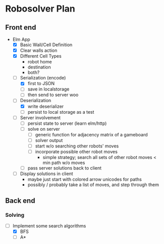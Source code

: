# Robosolver Plan

## Front end
- Elm App
  - [x] Basic Wall/Cell Definition
  - [x] Clear walls action
  - [x] Different Cell Types
    - robot home
    - destination
    - both?
  - [ ] Serialization (encode)
    - [x] first to JSON
    - [ ] save in localstorage
    - [ ] then send to server woo
  - [ ] Deserialization
    - [x] write deserializer
    - [ ] persist to local storage as a test
  - [ ] Server involvement
    - [ ] persist state to server (learn elm/http)
    - [ ] solve on server
      - [ ] generic function for adjacency matrix of a gameboard
      - [ ] solver output
      - [ ] start w/o searching other robots' moves
      - [ ] incorporate possible other robot moves
        - simple strategy; search all sets of other robot moves < min path w/o moves
    - [ ] pass server solutions back to client
  - [ ] Display solutions in client
    - maybe just start with colored arrow unicodes for paths
    - possibly / probably take a list of moves, and step through them


## Back end

### Solving
- [ ] Implement some search algorithms
  - [x] BFS
  - [ ] A*
